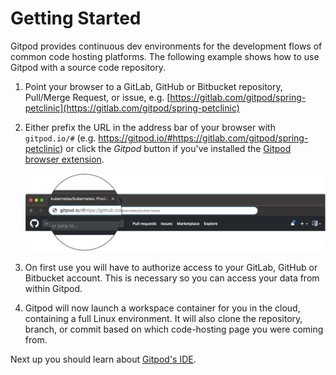 # Getting Started

Gitpod provides continuous dev environments for the development flows of common code hosting platforms.
The following example shows how to use Gitpod with a source code repository.

1. Point your browser to a GitLab, GitHub or Bitbucket repository, Pull/Merge Request, or issue, e.g.
   [https://gitlab.com/gitpod/spring-petclinic](https://gitlab.com/gitpod/spring-petclinic)
2. Either prefix the URL in the address bar of your browser with `gitpod.io/#` (e.g.
   https://gitpod.io/#https://gitlab.com/gitpod/spring-petclinic) or click the _Gitpod_ button if you've installed the [Gitpod browser extension](/docs/browser-extension/).

   ![prefix github URL](./images/prefix-screenshot.png)

3. On first use you will have to authorize access to your GitLab, GitHub or Bitbucket account. This is necessary so you
   can access your data from within Gitpod.
4. Gitpod will now launch a workspace container for you in the cloud, containing a full Linux environment.
   It will also clone the repository, branch, or commit based on which code-hosting page you were coming from.

Next up you should learn about [Gitpod's IDE](/docs/ide/).
